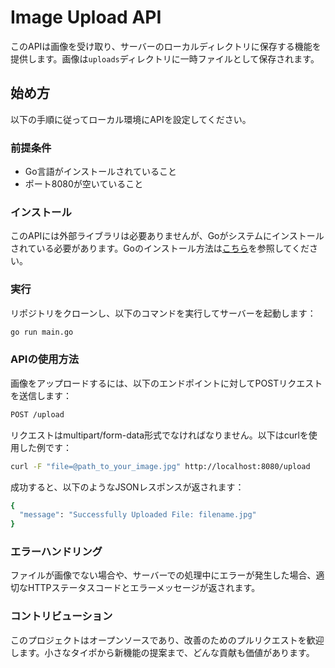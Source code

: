# Image Upload API

このAPIは画像を受け取り、サーバーのローカルディレクトリに保存する機能を提供します。画像は`uploads`ディレクトリに一時ファイルとして保存されます。

## 始め方

以下の手順に従ってローカル環境にAPIを設定してください。

### 前提条件

- Go言語がインストールされていること
- ポート8080が空いていること

### インストール

このAPIには外部ライブラリは必要ありませんが、Goがシステムにインストールされている必要があります。Goのインストール方法は[こちら](https://golang.org/doc/install)を参照してください。

### 実行

リポジトリをクローンし、以下のコマンドを実行してサーバーを起動します：

```bash
go run main.go
```

### APIの使用方法

画像をアップロードするには、以下のエンドポイントに対してPOSTリクエストを送信します：

```bash
POST /upload
```

リクエストはmultipart/form-data形式でなければなりません。以下はcurlを使用した例です：

```bash
curl -F "file=@path_to_your_image.jpg" http://localhost:8080/upload
```

成功すると、以下のようなJSONレスポンスが返されます：

```bash
{
  "message": "Successfully Uploaded File: filename.jpg"
}
```

### エラーハンドリング

ファイルが画像でない場合や、サーバーでの処理中にエラーが発生した場合、適切なHTTPステータスコードとエラーメッセージが返されます。

### コントリビューション

このプロジェクトはオープンソースであり、改善のためのプルリクエストを歓迎します。小さなタイポから新機能の提案まで、どんな貢献も価値があります。
